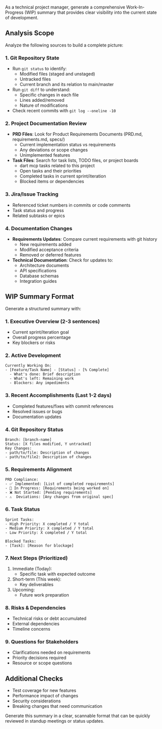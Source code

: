 As a technical project manager, generate a comprehensive Work-In-Progress (WIP) summary that provides clear visibility into the current state of development.

## Analysis Scope

Analyze the following sources to build a complete picture:

### 1. Git Repository State
- Run `git status` to identify:
  - Modified files (staged and unstaged)
  - Untracked files
  - Current branch and its relation to main/master
- Run `git diff` to understand:
  - Specific changes in each file
  - Lines added/removed
  - Nature of modifications
- Check recent commits with `git log --oneline -10`

### 2. Project Documentation Review
- **PRD Files**: Look for Product Requirements Documents (PRD.md, requirements.md, specs/)
  - Current implementation status vs requirements
  - Any deviations or scope changes
  - Unimplemented features
- **Task Files**: Search for task lists, TODO files, or project boards
  - dart mcp tasks related to this project
  - Open tasks and their priorities
  - Completed tasks in current sprint/iteration
  - Blocked items or dependencies

### 3. Jira/Issue Tracking
- Referenced ticket numbers in commits or code comments
- Task status and progress
- Related subtasks or epics

### 4. Documentation Changes
- **Requirements Updates**: Compare current requirements with git history
  - New requirements added
  - Modified acceptance criteria
  - Removed or deferred features
- **Technical Documentation**: Check for updates to:
  - Architecture documents
  - API specifications
  - Database schemas
  - Integration guides

## WIP Summary Format

Generate a structured summary with:

### 1. Executive Overview (2-3 sentences)
- Current sprint/iteration goal
- Overall progress percentage
- Key blockers or risks

### 2. Active Development
```
Currently Working On:
- [Feature/Task Name] - [Status] - [% Complete]
  - What's done: Brief description
  - What's left: Remaining work
  - Blockers: Any impediments
```

### 3. Recent Accomplishments (Last 1-2 days)
- Completed features/fixes with commit references
- Resolved issues or bugs
- Documentation updates

### 4. Git Repository Status
```
Branch: [branch-name]
Status: [X files modified, Y untracked]
Key Changes:
- path/to/file: Description of changes
- path/to/file2: Description of changes
```

### 5. Requirements Alignment
```
PRD Compliance:
- ✅ Implemented: [List of completed requirements]
- 🔄 In Progress: [Requirements being worked on]
- ❌ Not Started: [Pending requirements]
- ⚠️  Deviations: [Any changes from original spec]
```

### 6. Task Status
```
Sprint Tasks:
- High Priority: X completed / Y total
- Medium Priority: X completed / Y total
- Low Priority: X completed / Y total

Blocked Tasks:
- [Task]: [Reason for blockage]
```

### 7. Next Steps (Prioritized)
1. Immediate (Today):
   - Specific task with expected outcome
2. Short-term (This week):
   - Key deliverables
3. Upcoming:
   - Future work preparation

### 8. Risks & Dependencies
- Technical risks or debt accumulated
- External dependencies
- Timeline concerns

### 9. Questions for Stakeholders
- Clarifications needed on requirements
- Priority decisions required
- Resource or scope questions

## Additional Checks
- Test coverage for new features
- Performance impact of changes
- Security considerations
- Breaking changes that need communication

Generate this summary in a clear, scannable format that can be quickly reviewed in standup meetings or status updates.